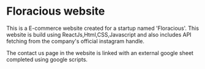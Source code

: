 # Floracious website

This is a E-commerce website created for a startup named 'Floracious'. This website is build using ReactJs,Html,CSS,Javascript and also includes API fetching from the company's
official instagram handle.

The contact us page in the website is linked with an external google sheet completed using google scripts.

